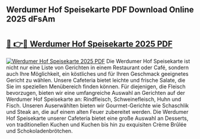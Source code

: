 ## Werdumer Hof Speisekarte PDF Download Online 2025 dFsAm

# <h2><a href="http://gcbe83w.nevu.top/?p=Werdumer+Hof+Speisekarte">🔗 👉🔴 Werdumer Hof Speisekarte 2025 PDF</a></h2>

[![Werdumer Hof Speisekarte 2025 PDF](https://i.imgur.com/dBaPXMq.png)](http://gcbe83w.nevu.top/?p=Werdumer+Hof+Speisekarte)
Die Werdumer Hof Speisekarte ist nicht nur eine Liste von Gerichten in einem Restaurant oder Café, sondern auch Ihre Möglichkeit, ein köstliches und für Ihren Geschmack geeignetes Gericht zu wählen. Unsere Cafeteria bietet leichte und frische Salate, die Sie im speziellen Menübereich finden können. Für diejenigen, die Fleisch bevorzugen, bieten wir eine umfangreiche Auswahl an Gerichten auf der Werdumer Hof Speisekarte an: Rindfleisch, Schweinefleisch, Huhn und Fisch. Unseren Auserwählten bieten wir Gourmet-Gerichte wie Schaschlik und Steak an, die auf einem alten Feuer zubereitet werden. Die Werdumer Hof Speisekarte unserer Cafeteria bietet eine große Auswahl an Desserts, von traditionellen Kuchen und Kuchen bis hin zu exquisiten Crème Brûlée und Schokoladenbrötchen.

